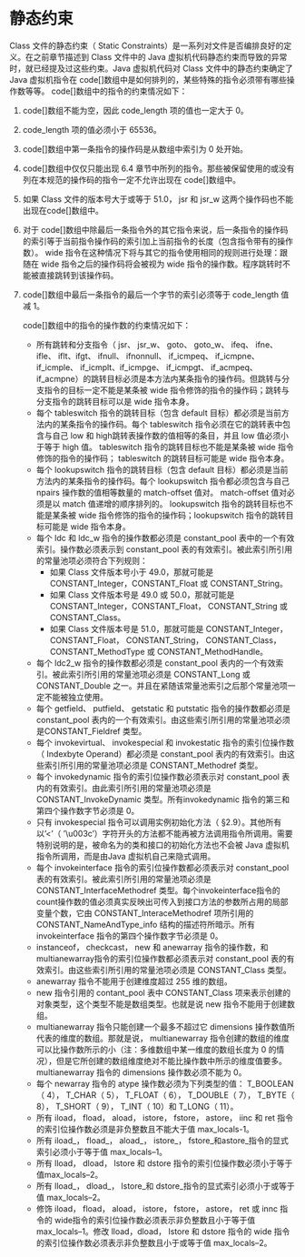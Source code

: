 # 静态约束 

Class 文件的静态约束（ Static Constraints）是一系列对文件是否编排良好的定义。在之前章节描述到 Class 文件中的 Java 虚拟机代码静态约束而导致的异常时，就已经提及过这些约束。Java 虚拟机代码对 Class 文件中的静态约束确定了 Java 虚拟机指令在 code[]数组中是如何排列的，某些特殊的指令必须带有哪些操作数等等。
code[]数组中的指令的约束情况如下：

1. code[]数组不能为空，因此 code_length 项的值也一定大于 0。
2. code_length 项的值必须小于 65536。 


3. code[]数组中第一条指令的操作码是从数组中索引为 0 处开始。

4. code[]数组中仅仅只能出现 6.4 章节中所列的指令。那些被保留使用的或没有列在本规范的操作码的指令一定不允许出现在 code[]数组中。

5. 如果 Class 文件的版本号大于或等于 51.0， jsr 和 jsr_w 这两个操作码也不能出现在code[]数组中。

6. 对于 code[]数组中除最后一条指令外的其它指令来说，后一条指令的操作码的索引等于当前指令操作码的索引加上当前指令的长度（包含指令带有的操作数）。 wide 指令在这种情况下将与其它的指令使用相同的规则进行处理：跟随在 wide 指令之后的操作码将会被视为 wide 指令的操作数。程序跳转时不能被直接跳转到该操作码。

7. code[]数组中最后一条指令的最后一个字节的索引必须等于 code_length 值减 1。

   code[]数组中的指令的操作数的约束情况如下：

   * 所有跳转和分支指令（ jsr、 jsr_w、 goto、 goto_w、 ifeq、 ifne、 ifle、 iflt、ifgt、 ifnull、 ifnonnull、 if_icmpeq、 if_icmpne、 if_icmple、 if_icmplt、if_icmpge、 if_icmpgt、 if_acmpeq、 if_acmpne）的跳转目标必须是本方法内某条指令的操作码。但跳转与分支指令的目标一定不能是某条被 wide 指令修饰的指令的操作码；跳转与分支指令的跳转目标可以是 wide 指令本身。
   * 每个 tableswitch 指令的跳转目标（包含 default 目标）都必须是当前方法内的某条指令的操作码。每个 tableswitch 指令必须在它的跳转表中包含与自己 low 和 high跳转表操作数的值相等的条目，并且 low 值必须小于等于 high 值。 tableswitch 指令的跳转目标也不能是某条被 wide 指令修饰的指令的操作码； tableswitch 的跳转目标可能是 wide 指令本身。
   * 每个 lookupswitch 指令的跳转目标（包含 default 目标）都必须是当前方法内的某条指令的操作码。每个 lookupswitch 指令都必须包含与自己 npairs 操作数的值相等数量的 match-offset 值对。 match-offset 值对必须是以 match 值递增的顺序排列的。 lookupswitch 指令的跳转目标也不能是某条被 wide 指令修饰的指令的操作码；lookupswitch 指令的跳转目标可能是 wide 指令本身。
   * 每个 ldc 和 ldc_w 指令的操作数都必须是 constant_pool 表中的一个有效索引。操作数必须表示到 constant_pool 表的有效索引。被此索引所引用的常量池项必须符合下列规则： 
     - 如果 Class 文件版本号小于 49.0，那就可能是 CONSTANT_Integer，CONSTANT_Float 或 CONSTANT_String。
     - 如果 Class 文件版本号是 49.0 或 50.0，那就可能是 CONSTANT_Integer，CONSTANT_Float， CONSTANT_String 或 CONSTANT_Class。
     - 如果 Class 文件版本号是 51.0，那就可能是 CONSTANT_Integer，CONSTANT_Float， CONSTANT_String， CONSTANT_Class，CONSTANT_MethodType 或 CONSTANT_MethodHandle。
   * 每个 ldc2_w 指令的操作数都必须是 constant_pool 表内的一个有效索引。被此索引所引用的常量池项必须是 CONSTANT_Long 或 CONSTANT_Double 之一。并且在紧随该常量池索引之后那个常量池项一定不能被独立使用。
   * 每个 getfield、 putfield、 getstatic 和 putstatic 指令的操作数都必须是constant_pool 表内的一个有效索引。由这些索引所引用的常量池项必须是CONSTANT_Fieldref 类型。
   * 每个 invokevirtual、 invokespecial 和 invokestatic 指令的索引位操作数（ Indexbyte Operand）都必须是 constant_pool 表内的有效索引。由这些索引所引用的常量池项必须是 CONSTANT_Methodref 类型。
   * 每个 invokedynamic 指令的索引位操作数必须表示对 constant_pool 表内的有效索引。由此索引所引用的常量池项必须是 CONSTANT_InvokeDynamic 类型。所有invokedynamic 指令的第三和第四个操作数字节必须是 0。
   * 只有 invokespecial 指令可以调用实例初始化方法（ §2.9）。其他所有以’<’（ ’\u003c’）字符开头的方法都不能再被方法调用指令所调用。需要特别说明的是，被命名为<clinit>的类和接口的初始化方法也不会被 Java 虚拟机指令所调用，而是由Java 虚拟机自己来隐式调用。
   * 每个 invokeinterface 指令的索引位操作数都必须表示对 constant_pool 表的有效索引。被此索引所引用的常量池项必须是 CONSTANT_InterfaceMethodref 类型。每个invokeinterface指令的count操作数的值必须真实反映出可传入到接口方法的参数所占用的局部变量个数，它由 CONSTANT_InteraceMethodref 项所引用的CONSTANT_NameAndType_info 结构的描述符所暗示。所有 invokeinterface 指令的第四个操作数字节必须是 0。 
   * instanceof， checkcast， new 和 anewarray 指令的操作数，和 multianewarray指令的索引位操作数都必须表示对 constant_pool 表的有效索引。由这些索引所引用的常量池项必须是 CONSTANT_Class 类型。
   * anewarray 指令不能用于创建维度超过 255 维的数组。
   * new 指令引用的 contant_pool 表中 CONSTANT_Class 项来表示创建的对象类型，这个类型不能是数组类型。也就是说 new 指令不能用于创建数组。
   * multianewarray 指令只能创建一个最多不超过它 dimensions 操作数值所代表的维度的数组。那就是说， multianewarray 指令创建的数组的维度可以比操作数所示的小（注：多维数组中某一维度的数组长度为 0 的情况），但是它所创建的数组维度绝对不能比操作数中所示的维度值要多。 multianewarray 指令的 dimensions 操作数必须不能为 0。
   * 每个 newarray 指令的 atype 操作数必须为下列类型的值： T_BOOLEAN（ 4）， T_CHAR（ 5）， T_FLOAT（ 6）， T_DOUBLE（ 7）， T_BYTE（ 8）， T_SHORT（ 9）， T_INT（ 10）和 T_LONG（ 11）。
   * 所有 iload， fload， aload， istore， fstore， astore， iinc 和 ret 指令的索引位操作数必须是非负整数且不能大于值 max_locals-1。
   * 所有 iload_<n>， fload_<n>， aload_<n>， istore_<n>， fstore_<n>和astore_<n>指令的显式索引必须小于等于值 max_locals–1。
   * 所有 lload， dload， lstore 和 dstore 指令的索引位操作数必须小于等于值max_locals–2。
   * 所有 lload_<n>， dload_<n>， lstore_<n>和 dstore_<n>指令的显式索引必须小于或等于值 max_locals–2。
   * 修饰 iload， fload， aload， istore， fstore， astore， ret 或 innc 指令的 wide指令的索引位操作数必须表示非负整数且小于等于值 max_locals–1。修改 lload，dload， lstore 和 dstore 指令的 wide 指令的索引位操作数必须表示非负整数且小于或等于值 max_locals–2。 

